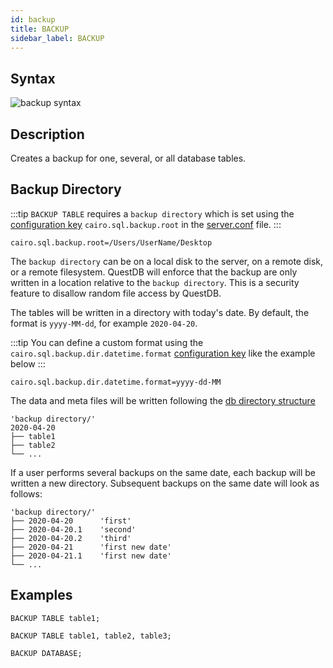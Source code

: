 ```yaml
---
id: backup
title: BACKUP
sidebar_label: BACKUP
---
```


## Syntax

![backup syntax](/img/doc/diagrams/backup.svg)

## Description

Creates a backup for one, several, or all database tables.

## Backup Directory

:::tip
`BACKUP TABLE` requires a `backup directory` which is set using the
[configuration key](serverConf.md) `cairo.sql.backup.root` in the
[server.conf](rootDirectoryStructure.md#serverconf) file.
:::

```script title="Example configuration key"
cairo.sql.backup.root=/Users/UserName/Desktop
```

The `backup directory` can be on a local disk to the server, on a remote disk,
or a remote filesystem. QuestDB will enforce that the backup are only written in
a location relative to the `backup directory`. This is a security feature to
disallow random file access by QuestDB.

The tables will be written in a directory with today's date. By default, the
format is `yyyy-MM-dd`, for example `2020-04-20`.

:::tip
You can define a custom format using the
`cairo.sql.backup.dir.datetime.format` [configuration key](serverConf.md) like
the example below
:::

```script title="Example user-defined directory format"
cairo.sql.backup.dir.datetime.format=yyyy-dd-MM
```

The data and meta files will be written following the
[db directory structure](rootDirectoryStructure.md#db)

```filestructure title="Directory structure (single backup)"
'backup directory/'
2020-04-20
├── table1
├── table2
└── ...
```

If a user performs several backups on the same date, each backup will be written
a new directory. Subsequent backups on the same date will look as follows:

```filestructure title="Directory structure (multiple backups)"
'backup directory/'
├── 2020-04-20      'first'
├── 2020-04-20.1    'second'
├── 2020-04-20.2    'third'
├── 2020-04-21      'first new date'
├── 2020-04-21.1    'first new date'
└── ...
```

## Examples

```questdb-sql title="Single table"
BACKUP TABLE table1;
```

```questdb-sql title="Multiple tables"
BACKUP TABLE table1, table2, table3;
```

```questdb-sql title="All tables"
BACKUP DATABASE;
```

